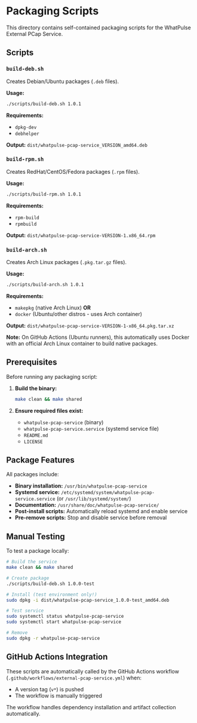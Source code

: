 # Packaging Scripts

This directory contains self-contained packaging scripts for the WhatPulse External PCap Service.

## Scripts

### `build-deb.sh`
Creates Debian/Ubuntu packages (`.deb` files).

**Usage:**
```bash
./scripts/build-deb.sh 1.0.1
```

**Requirements:**
- `dpkg-dev`
- `debhelper`

**Output:** `dist/whatpulse-pcap-service_VERSION_amd64.deb`

### `build-rpm.sh`
Creates RedHat/CentOS/Fedora packages (`.rpm` files).

**Usage:**
```bash
./scripts/build-rpm.sh 1.0.1
```

**Requirements:**
- `rpm-build`
- `rpmbuild`

**Output:** `dist/whatpulse-pcap-service-VERSION-1.x86_64.rpm`

### `build-arch.sh`
Creates Arch Linux packages (`.pkg.tar.gz` files).

**Usage:**
```bash
./scripts/build-arch.sh 1.0.1
```

**Requirements:**
- `makepkg` (native Arch Linux) **OR**
- `docker` (Ubuntu/other distros - uses Arch container)

**Output:** `dist/whatpulse-pcap-service-VERSION-1-x86_64.pkg.tar.xz`

**Note:** On GitHub Actions (Ubuntu runners), this automatically uses Docker with an official Arch Linux container to build native packages.

## Prerequisites

Before running any packaging script:

1. **Build the binary:**
   ```bash
   make clean && make shared
   ```

2. **Ensure required files exist:**
   - `whatpulse-pcap-service` (binary)
   - `whatpulse-pcap-service.service` (systemd service file)
   - `README.md`
   - `LICENSE`

## Package Features

All packages include:

- **Binary installation:** `/usr/bin/whatpulse-pcap-service`
- **Systemd service:** `/etc/systemd/system/whatpulse-pcap-service.service` (or `/usr/lib/systemd/system/`)
- **Documentation:** `/usr/share/doc/whatpulse-pcap-service/`
- **Post-install scripts:** Automatically reload systemd and enable service
- **Pre-remove scripts:** Stop and disable service before removal

## Manual Testing

To test a package locally:

```bash
# Build the service
make clean && make shared

# Create package
./scripts/build-deb.sh 1.0.0-test

# Install (test environment only!)
sudo dpkg -i dist/whatpulse-pcap-service_1.0.0-test_amd64.deb

# Test service
sudo systemctl status whatpulse-pcap-service
sudo systemctl start whatpulse-pcap-service

# Remove
sudo dpkg -r whatpulse-pcap-service
```

## GitHub Actions Integration

These scripts are automatically called by the GitHub Actions workflow (`.github/workflows/external-pcap-service.yml`) when:

- A version tag (`v*`) is pushed
- The workflow is manually triggered

The workflow handles dependency installation and artifact collection automatically.
